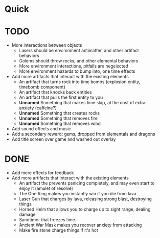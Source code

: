 
# Quick



# TODO

- More interactions between objects
    - Lasers should be environment antimatter, and other artifact behaviors
    - Golems should throw rocks, and other elemental behaviors
    - More environment interactions, pitfalls are negelected
    - More environment hazards to bump into, one time effects
- Add more artifacts that interact with the existing elements
    - An artifact that turns rock into time bombs (explosion entity, timebomb component)
    - An artifact that knocks back entities
    - An artifact that pulls the first entity to you
    - **Unnamed** Something that makes time skip, at the cost of extra anxiety (caffeine?)
    - **Unnamed** Something that creates rocks
    - **Unnamed** Something that removes fire
    - **Unnamed** Something that removes wind
- Add sound effects and music
- Add a secondary reward: gems, dropped from elementals and dragons
- Add title screen over game and washed out overlay

# DONE

- Add more effects for feedback
- Add more artifacts that interact with the existing elements
    - An artifact the prevents panicing completely, and may even start to enjoy it (amulet of resolve)
    - The One Ring makes you instantly win if you die from lava
    - Laser Gun that charges by lava, releasing strong blast, destroying things
    - Horned Helm that allows you to charge up to sight range, dealing damage
    - Sandtimer that freezes time.
    - Ancient War Mask makes you recover anxiety from attacking
    - Make fire stone charge things if it's hot